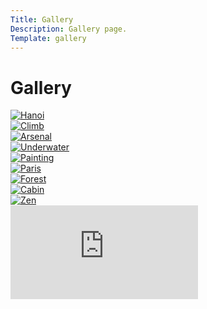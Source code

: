 ```yaml
---
Title: Gallery
Description: Gallery page.
Template: gallery
---
```



<div class="all-pictures">


<div class="pic-box pic-title" markdown="1">

# Gallery
</div>



<div class="pic-box pic-one" markdown="1">
<a href="%base_url%/image/photo-hanoi.png" target="_blank" aria-label="View image in original size.">
    <picture class="pic-one">
        <source media="(max-width: 375px)" srcset="%base_url%/image/photo-hanoi.png?save-as=jpg&q=80&w=374">
        <img src="%base_url%/image/photo-hanoi.png?save-as=jpg&area=20,0,10,0&q=60&w=600&h=600" alt="Hanoi">
    </picture>
</a>
</div>


<div class="pic-box pic-two" markdown="1" width="150px"> 
<a href="%base_url%/image/photo-climb.png" target="_blank" aria-label="View image in original size.">
    <picture class="pic-two">
        <source media="(max-width: 375px)" srcset="%base_url%/image/photo-climb.png?save-as=jpg&q=80&w=374">
        <img src="%base_url%/image/photo-climb.png?save-as=jpg&area=20,0,10,0&q=60&w=600&h=600" alt="Climb">
    </picture>
</a>
</div>


<div class="pic-box pic-three" markdown="1">
<a href="%base_url%/image/photo-arsenal.png" target="_blank" aria-label="View image in original size.">
    <picture class="pic-two">
        <source media="(max-width: 375px)" srcset="%base_url%/image/photo-arsenal.png?save-as=jpg&q=80&w=374">
        <img src="%base_url%/image/photo-arsenal.png?save-as=jpg&area=20,0,10,0&q=60&w=600&h=600" alt="Arsenal">
    </picture>
</a>
</div>


<div class="pic-box pic-four" markdown="1"> 
<a href="%base_url%/image/photo-underwater.png" target="_blank" aria-label="View image in original size.">
    <picture class="pic-two">
        <source media="(max-width: 375px)" srcset="%base_url%/image/photo-underwater.png?save-as=jpg&q=80&w=374">
        <img src="%base_url%/image/photo-underwater.png?save-as=jpg&area=20,0,10,0&q=60&w=600&h=600" alt="Underwater">
    </picture>
</a>
</div>


<div class="pic-box pic-five" markdown="1">
<a href="%base_url%/image/photo-painting.png" target="_blank" aria-label="View image in original size.">
    <picture class="pic-two">
        <source media="(max-width: 375px)" srcset="%base_url%/image/photo-painting.png?save-as=jpg&q=80&w=374">
        <img src="%base_url%/image/photo-painting.png?save-as=jpg&area=20,0,10,0&q=60&w=600&h=600" alt="Painting">
    </picture>
</a>
<br>
</div>



<div class="pic-box pic-six" markdown="1"> 
<a href="%base_url%/image/photo-paris.png" target="_blank" aria-label="View image in original size.">
    <picture class="pic-two">
        <source media="(max-width: 375px)" srcset="%base_url%/image/photo-paris.png?save-as=jpg&q=80&w=374">
        <img src="%base_url%/image/photo-paris.png?save-as=jpg&area=20,0,10,0&q=60&w=600&h=600" alt="Paris">
    </picture>
</a>
</div>


<div class="pic-box pic-seven" markdown="1">
<a href="%base_url%/image/photo-forest.png" target="_blank" aria-label="View image in original size.">
    <picture class="pic-two">
        <source media="(max-width: 375px)" srcset="%base_url%/image/photo-forest.png?save-as=jpg&q=80&w=374">
        <img src="%base_url%/image/photo-forest.png?save-as=jpg&area=20,0,10,0&q=60&w=600&h=600" alt="Forest">
    </picture>
</a>
</div>


<div class="pic-box pic-eight" markdown="1">
<a href="%base_url%/image/photo-cabin.png" target="_blank" aria-label="View image in original size.">
    <picture class="pic-two">
        <source media="(max-width: 375px)" srcset="%base_url%/image/photo-cabin.png?save-as=jpg&q=80&w=374">
        <img src="%base_url%/image/photo-cabin.png?save-as=jpg&area=20,0,10,0&q=60&w=600&h=600" alt="Cabin">
    </picture>
</a>
</div>


<div class="pic-box pic-nine" markdown="1">
<a href="%base_url%/image/photo-zen.png" target="_blank" aria-label="View image in original size.">
    <picture class="pic-two">
        <source media="(max-width: 375px)" srcset="%base_url%/image/photo-zen.png?save-as=jpg&q=80&w=374">
        <img src="%base_url%/image/photo-zen.png?save-as=jpg&area=20,0,10,0&q=60&w=600&h=600" alt="Zen">
    </picture>
</a>
</div>

</div>

<div class="embed-container">
<iframe class="iframe" src="https://www.youtube.com/embed/2N_2TOUOdEc" title="YouTube video player" frameborder="0" allow="accelerometer; autoplay; clipboard-write; encrypted-media; gyroscope; picture-in-picture; web-share" allowfullscreen>
</iframe>
</div>

